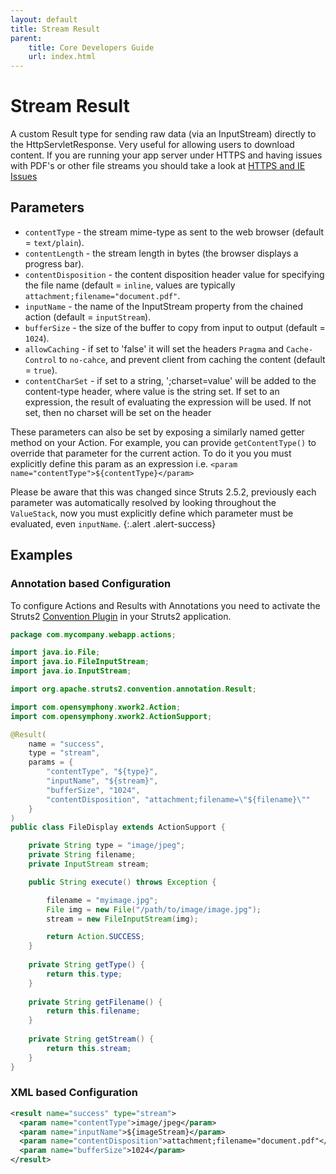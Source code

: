 ```yaml
---
layout: default
title: Stream Result
parent:
    title: Core Developers Guide
    url: index.html
---
```


# Stream Result

A custom Result type for sending raw data (via an InputStream) directly to the HttpServletResponse. Very useful for 
allowing users to download content. If you are running your app server under HTTPS and having issues with PDF's or other 
file streams you should take a look at [HTTPS and IE Issues](https-and-ie-issues)

## Parameters

- `contentType` - the stream mime-type as sent to the web browser (default = `text/plain`).
- `contentLength` - the stream length in bytes (the browser displays a progress bar).
- `contentDisposition` - the content disposition header value for specifying the file name (default = `inline`, values 
  are typically `attachment;filename="document.pdf"`.
- `inputName` - the name of the InputStream property from the chained action (default = `inputStream`).
- `bufferSize` - the size of the buffer to copy from input to output (default = `1024`).
- `allowCaching` - if set to 'false' it will set the headers `Pragma` and `Cache-Control` to `no-cahce`, and prevent 
  client from caching the content (default = `true`).
- `contentCharSet` - if set to a string, ';charset=value' will be added to the content-type header, where value is the string 
  set. If set to an expression, the result of evaluating the expression will be used. If not set, then no charset will 
  be set on the header

These parameters can also be set by exposing a similarly named getter method on your Action. For example, you can provide 
`getContentType()` to override that parameter for the current action. To do it you you must explicitly define this param 
as an expression i.e. `<param name="contentType">${contentType}</param>`

Please be aware that this was changed since Struts 2.5.2, previously each parameter was automatically resolved by looking 
throughout the `ValueStack`, now you must explicitly define which parameter must be evaluated, even `inputName`.
{:.alert .alert-success}

## Examples

### Annotation based Configuration

To configure Actions and Results with Annotations you need to activate the Struts2 [Convention Plugin](../plugins/convention/) 
in your Struts2 application.

```java
package com.mycompany.webapp.actions;

import java.io.File;
import java.io.FileInputStream;
import java.io.InputStream;

import org.apache.struts2.convention.annotation.Result;

import com.opensymphony.xwork2.Action;
import com.opensymphony.xwork2.ActionSupport;

@Result(
	name = "success", 
	type = "stream", 
	params = { 
		"contentType", "${type}", 
		"inputName", "${stream}", 
		"bufferSize", "1024", 
		"contentDisposition", "attachment;filename=\"${filename}\"" 
	}
)
public class FileDisplay extends ActionSupport {

	private String type = "image/jpeg";
	private String filename;
	private InputStream stream;

	public String execute() throws Exception {

		filename = "myimage.jpg";
		File img = new File("/path/to/image/image.jpg");
		stream = new FileInputStream(img);

		return Action.SUCCESS;
	}
	
	private String getType() {
		return this.type;
	}
	
	private String getFilename() {
		return this.filename;
	}
	
	private String getStream() {
		return this.stream;
	}
}
```

### XML based Configuration

```xml
<result name="success" type="stream">
  <param name="contentType">image/jpeg</param>
  <param name="inputName">${imageStream}</param>
  <param name="contentDisposition">attachment;filename="document.pdf"</param>
  <param name="bufferSize">1024</param>
</result>
```
